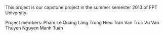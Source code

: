 This project is our capstone project in the summer semester 2013 of FPT University.

Project members:
Pham Le Quang
Lang Trung Hieu
Tran Van Truc
Vu Van Thuyen
Nguyen Manh Tuan